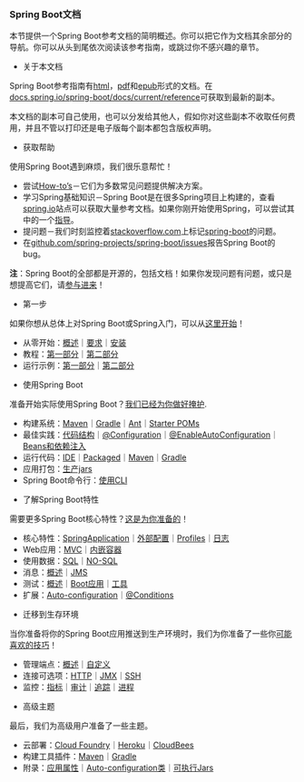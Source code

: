 ### Spring Boot文档

本节提供一个Spring Boot参考文档的简明概述。你可以把它作为文档其余部分的导航。你可以从头到尾依次阅读该参考指南，或跳过你不感兴趣的章节。

* 关于本文档

Spring Boot参考指南有[html](http://docs.spring.io/spring-boot/docs/1.3.0.BUILD-SNAPSHOT/reference/html)，[pdf](http://docs.spring.io/spring-boot/docs/1.3.0.BUILD-SNAPSHOT/reference/pdf/spring-boot-reference.pdf)和[epub](http://docs.spring.io/spring-boot/docs/1.3.0.BUILD-SNAPSHOT/reference/epub/spring-boot-reference.epub)形式的文档。在[docs.spring.io/spring-boot/docs/current/reference](http://docs.spring.io/spring-boot/docs/current/reference)可获取到最新的副本。

本文档的副本可自己使用，也可以分发给其他人，假如你对这些副本不收取任何费用，并且不管以打印还是电子版每个副本都包含版权声明。

* 获取帮助

使用Spring Boot遇到麻烦，我们很乐意帮忙！

- 尝试[How-to’s](http://docs.spring.io/spring-boot/docs/current-SNAPSHOT/reference/htmlsingle/#howto)－它们为多数常见问题提供解决方案。
- 学习Spring基础知识－Spring Boot是在很多Spring项目上构建的，查看[spring.io](http://spring.io/)站点可以获取大量参考文档。如果你刚开始使用Spring，可以尝试其中的一个[指导](http://spring.io/guides)。
- 提问题－我们时刻监控着[stackoverflow.com](http://stackoverflow.com/)上标记[spring-boot](http://stackoverflow.com/tags/spring-boot)的问题。
- 在[github.com/spring-projects/spring-boot/issues](https://github.com/spring-projects/spring-boot/issues)报告Spring Boot的bug。

**注**：Spring Boot的全部都是开源的，包括文档！如果你发现问题有问题，或只是想提高它们，请[参与进来](http://github.com/spring-projects/spring-boot/tree/master)！

* 第一步

如果你想从总体上对Spring Boot或Spring入门，可以从[这里开始](http://docs.spring.io/spring-boot/docs/current-SNAPSHOT/reference/htmlsingle/#getting-started)！

- 从零开始：[概述](http://docs.spring.io/spring-boot/docs/current-SNAPSHOT/reference/htmlsingle/#getting-started-introducing-spring-boot)｜[要求](http://docs.spring.io/spring-boot/docs/current-SNAPSHOT/reference/htmlsingle/#getting-started-system-requirements)｜[安装](http://docs.spring.io/spring-boot/docs/current-SNAPSHOT/reference/htmlsingle/#getting-started-installing-spring-boot)
- 教程：[第一部分](http://docs.spring.io/spring-boot/docs/current-SNAPSHOT/reference/htmlsingle/#getting-started-first-application)｜[第二部分](http://docs.spring.io/spring-boot/docs/current-SNAPSHOT/reference/htmlsingle/#getting-started-first-application-code)
- 运行示例：[第一部分](http://docs.spring.io/spring-boot/docs/current-SNAPSHOT/reference/htmlsingle/#getting-started-first-application-run)｜[第二部分](http://docs.spring.io/spring-boot/docs/current-SNAPSHOT/reference/htmlsingle/#getting-started-first-application-executable-jar)

* 使用Spring Boot

准备开始实际使用Spring Boot？[我们已经为你做好掩护](http://docs.spring.io/spring-boot/docs/current-SNAPSHOT/reference/htmlsingle/#using-boot).

- 构建系统：[Maven](http://docs.spring.io/spring-boot/docs/current-SNAPSHOT/reference/htmlsingle/#using-boot-maven)｜[Gradle](http://docs.spring.io/spring-boot/docs/current-SNAPSHOT/reference/htmlsingle/#using-boot-gradle)｜[Ant](http://docs.spring.io/spring-boot/docs/current-SNAPSHOT/reference/htmlsingle/#using-boot-ant)｜[Starter POMs](http://docs.spring.io/spring-boot/docs/current-SNAPSHOT/reference/htmlsingle/#using-boot-starter-poms)
- 最佳实践：[代码结构](http://docs.spring.io/spring-boot/docs/current-SNAPSHOT/reference/htmlsingle/#using-boot-structuring-your-code)｜[@Configuration](http://docs.spring.io/spring-boot/docs/current-SNAPSHOT/reference/htmlsingle/#using-boot-configuration-classes)｜[@EnableAutoConfiguration](http://docs.spring.io/spring-boot/docs/current-SNAPSHOT/reference/htmlsingle/#using-boot-auto-configuration)｜[Beans和依赖注入](http://docs.spring.io/spring-boot/docs/current-SNAPSHOT/reference/htmlsingle/#using-boot-spring-beans-and-dependency-injection)
- 运行代码：[IDE](http://docs.spring.io/spring-boot/docs/current-SNAPSHOT/reference/htmlsingle/#using-boot-running-from-an-ide)｜[Packaged](http://docs.spring.io/spring-boot/docs/current-SNAPSHOT/reference/htmlsingle/#using-boot-running-as-a-packaged-application)｜[Maven](http://docs.spring.io/spring-boot/docs/current-SNAPSHOT/reference/htmlsingle/#using-boot-running-with-the-maven-plugin)｜[Gradle](http://docs.spring.io/spring-boot/docs/current-SNAPSHOT/reference/htmlsingle/#using-boot-running-with-the-gradle-plugin)
- 应用打包：[生产jars](http://docs.spring.io/spring-boot/docs/current-SNAPSHOT/reference/htmlsingle/#using-boot-packaging-for-production)
- Spring Boot命令行：[使用CLI](http://docs.spring.io/spring-boot/docs/current-SNAPSHOT/reference/htmlsingle/#cli)

* 了解Spring Boot特性

需要更多Spring Boot核心特性？[这是为你准备的](http://docs.spring.io/spring-boot/docs/current-SNAPSHOT/reference/htmlsingle/#boot-features)！

- 核心特性：[SpringApplication](http://docs.spring.io/spring-boot/docs/current-SNAPSHOT/reference/htmlsingle/#boot-features-spring-application)｜[外部配置](http://docs.spring.io/spring-boot/docs/current-SNAPSHOT/reference/htmlsingle/#boot-features-external-config)｜[Profiles](http://docs.spring.io/spring-boot/docs/current-SNAPSHOT/reference/htmlsingle/#boot-features-profiles)｜[日志](http://docs.spring.io/spring-boot/docs/current-SNAPSHOT/reference/htmlsingle/#boot-features-logging)
- Web应用：[MVC](http://docs.spring.io/spring-boot/docs/current-SNAPSHOT/reference/htmlsingle/#boot-features-spring-mvc)｜[内嵌容器](http://docs.spring.io/spring-boot/docs/current-SNAPSHOT/reference/htmlsingle/#boot-features-embedded-container)
- 使用数据：[SQL](http://docs.spring.io/spring-boot/docs/current-SNAPSHOT/reference/htmlsingle/#boot-features-sql)｜[NO-SQL](http://docs.spring.io/spring-boot/docs/current-SNAPSHOT/reference/htmlsingle/#boot-features-nosql)
- 消息：[概述](http://docs.spring.io/spring-boot/docs/current-SNAPSHOT/reference/htmlsingle/#boot-features-messaging)｜[JMS](http://docs.spring.io/spring-boot/docs/current-SNAPSHOT/reference/htmlsingle/#boot-features-jms)
- 测试：[概述](http://docs.spring.io/spring-boot/docs/current-SNAPSHOT/reference/htmlsingle/#boot-features-testing)｜[Boot应用](http://docs.spring.io/spring-boot/docs/current-SNAPSHOT/reference/htmlsingle/#boot-features-testing-spring-boot-applications)｜[工具](http://docs.spring.io/spring-boot/docs/current-SNAPSHOT/reference/htmlsingle/#boot-features-test-utilities)
- 扩展：[Auto-configuration](http://docs.spring.io/spring-boot/docs/current-SNAPSHOT/reference/htmlsingle/#boot-features-developing-auto-configuration)｜[@Conditions](http://docs.spring.io/spring-boot/docs/current-SNAPSHOT/reference/htmlsingle/#boot-features-condition-annotations)

* 迁移到生存环境

当你准备将你的Spring Boot应用推送到生产环境时，我们为你准备了一些你[可能喜欢的技巧](http://docs.spring.io/spring-boot/docs/current-SNAPSHOT/reference/htmlsingle/#production-ready)！

- 管理端点：[概述](http://docs.spring.io/spring-boot/docs/current-SNAPSHOT/reference/htmlsingle/#production-ready-endpoints)｜[自定义](http://docs.spring.io/spring-boot/docs/current-SNAPSHOT/reference/htmlsingle/#production-ready-customizing-endpoints)
- 连接可选项：[HTTP](http://docs.spring.io/spring-boot/docs/current-SNAPSHOT/reference/htmlsingle/#production-ready-monitoring)｜[JMX](http://docs.spring.io/spring-boot/docs/current-SNAPSHOT/reference/htmlsingle/#production-ready-jmx)｜[SSH](http://docs.spring.io/spring-boot/docs/current-SNAPSHOT/reference/htmlsingle/#production-ready-remote-shell)
- 监控：[指标](http://docs.spring.io/spring-boot/docs/current-SNAPSHOT/reference/htmlsingle/#production-ready-metrics)｜[审计](http://docs.spring.io/spring-boot/docs/current-SNAPSHOT/reference/htmlsingle/#production-ready-auditing)｜[追踪](http://docs.spring.io/spring-boot/docs/current-SNAPSHOT/reference/htmlsingle/#production-ready-tracing)｜[进程](http://docs.spring.io/spring-boot/docs/current-SNAPSHOT/reference/htmlsingle/#production-ready-process-monitoring)

* 高级主题

最后，我们为高级用户准备了一些主题。

- 云部署：[Cloud Foundry](http://docs.spring.io/spring-boot/docs/current-SNAPSHOT/reference/htmlsingle/#cloud-deployment-cloud-foundry)｜[Heroku](http://docs.spring.io/spring-boot/docs/current-SNAPSHOT/reference/htmlsingle/#cloud-deployment-heroku)｜[CloudBees](http://docs.spring.io/spring-boot/docs/current-SNAPSHOT/reference/htmlsingle/#)
- 构建工具插件：[Maven](http://docs.spring.io/spring-boot/docs/current-SNAPSHOT/reference/htmlsingle/#build-tool-plugins-maven-plugin)｜[Gradle](http://docs.spring.io/spring-boot/docs/current-SNAPSHOT/reference/htmlsingle/#build-tool-plugins-gradle-plugin)
- 附录：[应用属性](http://docs.spring.io/spring-boot/docs/current-SNAPSHOT/reference/htmlsingle/#common-application-properties)｜[Auto-configuration类](http://docs.spring.io/spring-boot/docs/current-SNAPSHOT/reference/htmlsingle/#auto-configuration-classes)｜[可执行Jars](http://docs.spring.io/spring-boot/docs/current-SNAPSHOT/reference/htmlsingle/#executable-jar)
